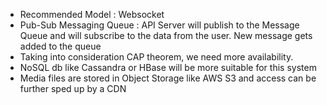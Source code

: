 - Recommended Model : Websocket
- Pub-Sub Messaging Queue : API Server will publish to the Message Queue and will subscribe to the data from the user. New message gets added to the queue
- Taking into consideration CAP theorem, we need more availability.
- NoSQL db like Cassandra or HBase will be more suitable for this system
- Media files are stored in Object Storage like AWS S3 and access can be further sped up by a CDN
